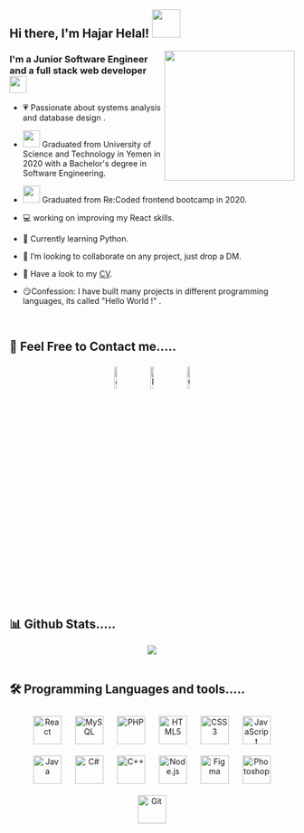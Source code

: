 <h2>  Hi there, I'm Hajar Helal! <img src="https://media.giphy.com/media/mGcNjsfWAjY5AEZNw6/giphy.gif" width="50"></h2> 
   <img align='right' src="https://media.giphy.com/media/ieyl9zmCjO4b4t6qoY/giphy.gif" width="230">
 <h3 align="left">I'm a Junior Software Engineer and a full stack web developer <img src="https://media.giphy.com/media/WUlplcMpOCEmTGBtBW/giphy.gif" width="30">  </h3>  
  

- 💗 Passionate about systems analysis and database design .  
  

- <img src="https://media.giphy.com/media/fYSnHlufseco8Fh93Z/giphy.gif" width="30">  Graduated from University of Science and Technology in Yemen in 2020 with a Bachelor's degree in Software Engineering.  
  

- <img src="https://media.giphy.com/media/fYSnHlufseco8Fh93Z/giphy.gif" width="30">  Graduated from Re:Coded frontend bootcamp in 2020.  
  

- 💻  working on  improving my React skills.
  

- 🌱  Currently learning Python.
  

- 🤝 I’m looking to collaborate on any project, just drop a DM.  
  

- 📃 Have a look to my [CV](https://docs.google.com/document/d/1gT2_sFH4_E_bPZ6_gexUL_wwbyI9aMfxtUigaTNjbnk/edit?usp=sharing).  


- 😏Confession: I have built many projects in different programming  languages, its called "Hello World !" .  
  

<br/>  


## 🥰 Feel Free to Contact me..... 
<div align="center">
<a href="https://github.com/HajarHelal"><img alt="github" width="10%" style="padding:5px" src="https://img.icons8.com/clouds/100/000000/github.png"/></a>
<a href="https://linkedin.com/in/Hajar-Helal"><img alt="linkedin" width="10%" style="padding:5px" src="https://img.icons8.com/clouds/100/000000/linkedin.png"/></a>
<a href="https://hajerhelal44@gmail.com" ><img alt=Gmail  width="10%" style="padding:5px" src="https://img.icons8.com/clouds/100/000000/apple-mail.png"/></a> 
</div>  
  

<br/>  

## 📊 Github Stats.....  
<div align="center"><img src="https://github-readme-stats.vercel.app/api?username=HajarHelal&show_icons=true&count_private=true&hide_border=true" align="center" /></div>  


<br/>  


## 🛠️ Programming Languages and tools.....
<div align="center">  
<img style="margin: 10px" src="https://profilinator.rishav.dev/skills-assets/react-original-wordmark.svg" alt="React" height="50" />  
<img style="margin: 10px" src="https://profilinator.rishav.dev/skills-assets/mysql-original-wordmark.svg" alt="MySQL" height="50" />  
<img style="margin: 10px" src="https://profilinator.rishav.dev/skills-assets/php-original.svg" alt="PHP" height="50" />  
<img style="margin: 10px" src="https://profilinator.rishav.dev/skills-assets/html5-original-wordmark.svg" alt="HTML5" height="50" />  
<img style="margin: 10px" src="https://profilinator.rishav.dev/skills-assets/css3-original-wordmark.svg" alt="CSS3" height="50" />  
<img style="margin: 10px" src="https://profilinator.rishav.dev/skills-assets/javascript-original.svg" alt="JavaScript" height="50" />  
<img style="margin: 10px" src="https://profilinator.rishav.dev/skills-assets/java-original-wordmark.svg" alt="Java" height="50" />  
<img style="margin: 10px" src="https://profilinator.rishav.dev/skills-assets/csharp-original.svg" alt="C#" height="50" />  
<img style="margin: 10px" src="https://profilinator.rishav.dev/skills-assets/cplusplus-original.svg" alt="C++" height="50" />  
<img style="margin: 10px" src="https://profilinator.rishav.dev/skills-assets/nodejs-original-wordmark.svg" alt="Node.js" height="50" />  
<img style="margin: 10px" src="https://profilinator.rishav.dev/skills-assets/figma-icon.svg" alt="Figma" height="50" />  
<img style="margin: 10px" src="https://profilinator.rishav.dev/skills-assets/photoshop-plain.svg" alt="Photoshop" height="50" />  
<img style="margin: 10px" src="https://profilinator.rishav.dev/skills-assets/git-scm-icon.svg" alt="Git" height="50" />  
</div>
<br />


